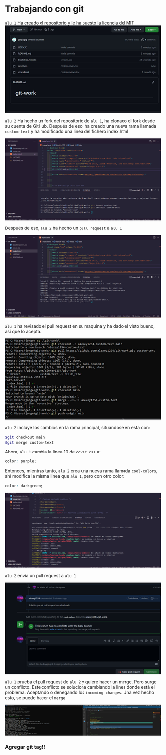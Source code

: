 # Trabajando con git

`alu 1` Ha creado el repositorio y le ha puesto la licencia del MIT
![Primera imagen jorge](img/jorge-1.jpeg)

`alu 2` Ha hecho un fork del repositorio de `alu 1`, ha clonado el fork desde su cuenta de GitHub. Después de eso, ha creado una nueva rama llamada `custom-text` y ha modificado una linea del fichero index.html

![primera imagen alex](img/alex-1.png)

Después de eso, `alu 2` ha hecho un `pull request` a `alu 1`

![segunda imagen alex](img/alex-2.png)

`alu 1` ha revisado el pull request en su maquina y ha dado el visto bueno, así que lo acepta.

![tercera imagen jorge](img/jorge-3.jpeg)

`alu 2` incluye los cambios en la rama principal, situandose en esta con:

```bash
$git checkout main
$git merge custom-text
```

Ahora, `alu 1` cambia la linea 10 de `cover.css` a:

```css
color: purple;
```

Entonces, mientras tanto, `alu 2` crea una nueva rama llamada `cool-colors`, ahí modifica la misma linea que `alu 1`, pero con otro color:

```css
color: darkgreen;
```

![cuarta imagen alex](img/alex-4.png)

`alu 2` envía un pull request a `alu 1`

![Quinta imagen alex](img/alex-5.png)

`alu 1` prueba el pull request de `alu 2` y quiere hacer un merge. Pero surge un conflicto. Este conflicto se soluciona cambiando la linea donde está el problema. Aceptando o denegando los `incoming changes`. Una vez hecho esto, se puede hacer el `merge`

![Conflicto](img/jorge-5.jpeg)

### Agregar git tag!!
